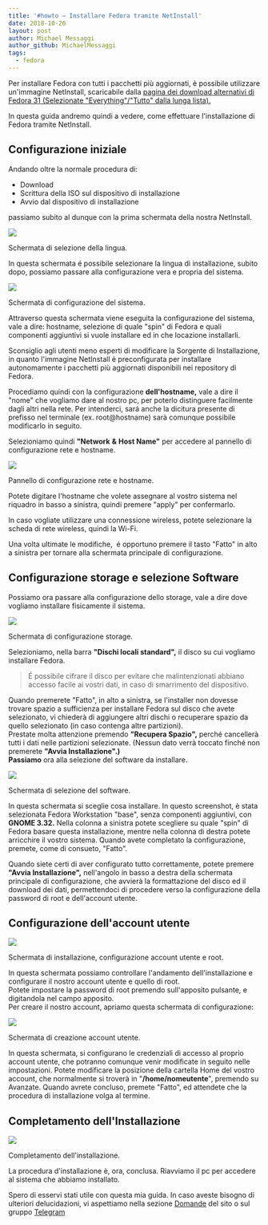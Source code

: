 ```yaml
---
title: '#howto – Installare Fedora tramite NetInstall'
date: 2018-10-26
layout: post
author: Michael Messaggi
author_github: MichaelMessaggi
tags:
  - fedora
---
```

Per installare Fedora con tutti i pacchetti più aggiornati, è possibile utilizzare un'immagine NetInstall, scaricabile dalla [pagina dei download alternativi di Fedora 31 (Selezionate "Everything"/"Tutto" dalla lunga lista).](https://alt.fedoraproject.org/)

In questa guida andremo quindi a vedere, come effettuare l'installazione di Fedora tramite NetInstall.

## Configurazione iniziale

Andando oltre la normale procedura di:

*   Download
*   Scrittura della ISO sul dispositivo di installazione
*   Avvio dal dispositivo di installazione

passiamo subito al dunque con la prima schermata della nostra NetInstall.

![](https://linuxhub.it/wordpress/wp-content/uploads/2018/10/Schermata-da-2018-10-26-16-53-33.png)

Schermata di selezione della lingua.

In questa schermata é possibile selezionare la lingua di installazione, subito dopo, possiamo passare alla configurazione vera e propria del sistema.

![](https://linuxhub.it/wordpress/wp-content/uploads/2018/10/Schermata-da-2018-10-26-17-04-39.png)

Schermata di configurazione del sistema.

Attraverso questa schermata viene eseguita la configurazione del sistema, vale a dire: hostname, selezione di quale "spin" di Fedora e quali componenti aggiuntivi si vuole installare ed in che locazione installarli.

Sconsiglio agli utenti meno esperti di modificare la Sorgente di Installazione, in quanto l'immagine NetInstall è preconfigurata per installare autonomamente i pacchetti più aggiornati disponibili nei repository di Fedora.

Procediamo quindi con la configurazione **dell'hostname,** vale a dire il "nome" che vogliamo dare al nostro pc, per poterlo distinguere facilmente dagli altri nella rete. Per intenderci, sará anche la dicitura presente di prefisso nel terminale (ex. root@hostname) sarà comunque possibile modificarlo in seguito.

Selezioniamo quindi **"Network** **&** **Host Name"** per accedere al pannello di configurazione rete e hostname.

![](https://linuxhub.it/wordpress/wp-content/uploads/2018/10/Schermata-da-2018-10-26-17-19-20.png)

Pannello di configurazione rete e hostname.

Potete digitare l'hostname che volete assegnare al vostro sistema nel riquadro in basso a sinistra, quindi premere "apply" per confermarlo. 

In caso vogliate utilizzare una connessione wireless, potete selezionare la scheda di rete wireless, quindi la Wi-Fi.

Una volta ultimate le modifiche,  é opportuno premere il tasto "Fatto" in alto a sinistra per tornare alla schermata principale di configurazione.

## Configurazione storage e selezione Software

Possiamo ora passare alla configurazione dello storage, vale a dire dove vogliamo installare fisicamente il sistema.

![](https://linuxhub.it/wordpress/wp-content/uploads/2018/10/Schermata-da-2018-10-26-17-31-51.png)

Schermata di configurazione storage.

Selezioniamo, nella barra **"Dischi locali standard",** il disco su cui vogliamo installare Fedora. 

> É possibile cifrare il disco per evitare che malintenzionati abbiano accesso facile ai vostri dati, in caso di smarrimento del dispositivo.

Quando premerete "Fatto", in alto a sinistra, se l'installer non dovesse trovare spazio a sufficienza per installare Fedora sul disco che avete selezionato, vi chiederà di aggiungere altri dischi o recuperare spazio da quello selezionato (in caso contenga altre partizioni).  
Prestate molta attenzione premendo **"Recupera Spazio",** perché cancellerà tutti i dati nelle partizioni selezionate. (Nessun dato verrà toccato finché non premerete **"Avvia Installazione".)**  
**Passiamo** ora alla selezione del software da installare.

![](https://linuxhub.it/wordpress/wp-content/uploads/2018/10/Schermata-da-2018-10-26-17-47-44.png)

Schermata di selezione del software.

In questa schermata si sceglie cosa installare. In questo screenshot, è stata selezionata Fedora Workstation "base", senza componenti aggiuntivi, con **GNOME 3.32.** Nella colonna a sinistra potete scegliere su quale "spin" di Fedora basare questa installazione, mentre nella colonna di destra potete arricchire il vostro sistema. Quando avete completato la configurazione, premete, come di consueto, "Fatto".  

Quando siete certi di aver configurato tutto correttamente, potete premere **"Avvia Installazione",** nell'angolo in basso a destra della schermata principale di configurazione, che avvierà la formattazione del disco ed il download dei dati, permettendoci di procedere verso la configurazione della password di root e dell'account utente.

## Configurazione dell'account utente

![](https://linuxhub.it/wordpress/wp-content/uploads/2018/10/Schermata-da-2018-10-26-18-00-49.png)

Schermata di installazione, configurazione account utente e root.

In questa schermata possiamo controllare l'andamento dell'installazione e configurare il nostro account utente e quello di root.  
Potete impostare la password di root premendo sull'apposito pulsante, e digitandola nel campo apposito.  
Per creare il nostro account, apriamo questa schermata di configurazione:

![](https://linuxhub.it/wordpress/wp-content/uploads/2018/10/Schermata-da-2018-10-26-18-05-23.png)

Schermata di creazione account utente.

In questa schermata, si configurano le credenziali di accesso al proprio account utente, che potranno comunque venir modificate in seguito nelle impostazioni. Potete modificare la posizione della cartella Home del vostro account, che normalmente si troverà in "**/home/nomeutente**", premendo su Avanzate. Quando avrete concluso, premete "Fatto", ed attendete che la procedura di installazione volga al termine.

## Completamento dell'Installazione

![](https://linuxhub.it/wordpress/wp-content/uploads/2018/10/Schermata-da-2018-10-26-19-00-26.png)

Completamento dell'installazione.

La procedura d'installazione è, ora, conclusa. Riavviamo il pc per accedere al sistema che abbiamo installato.  

Spero di esservi stati utile con questa mia guida. In caso aveste bisogno di ulteriori delucidazioni, vi aspettiamo nella sezione [Domande](https://linuxhub.it/domande-risposte/) del sito o sul gruppo [Telegram](https://t.me/gentedilinux)